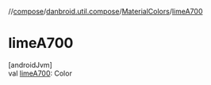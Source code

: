//[compose](../../../index.md)/[danbroid.util.compose](../index.md)/[MaterialColors](index.md)/[limeA700](lime-a700.md)

# limeA700

[androidJvm]\
val [limeA700](lime-a700.md): Color
